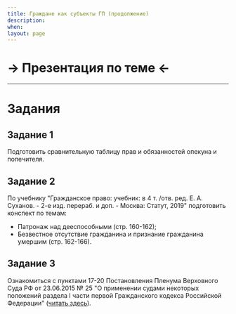 ```yaml
---
title: Граждане как субъекты ГП (продолжение)
description:
when:
layout: page
---
```


# &rarr; <a id="goToPresentation" target="_blank">Презентация по теме</a> &larr;

<hr />

# Задания

## Задание 1

Подготовить сравнительную таблицу прав и обязанностей опекуна и попечителя.

## Задание 2

По учебнику "Гражданское право: учебник: в 4 т. /отв. ред. Е. А. Суханов. - 2-е
изд. перераб. и доп. - Москва: Статут, 2019" подготовить конспект по темам:

- Патронаж над дееспособными (стр. 160-162);
- Безвестное отсутствие гражданина и признание гражданина умершим (стр. 162-166).

## Задание 3

Ознакомиться с пунктами 17-20 Постановления Пленума Верховного Суда РФ от
23.06.2015 № 25 "О применении судами некоторых положений раздела I части первой
Гражданского кодекса Российской Федерации" ([читать здесь](https://www.consultant.ru/document/cons_doc_LAW_181602/7dfbbad1b07c3c2ecd8579de98dbe8d2675dbc6e/)).
